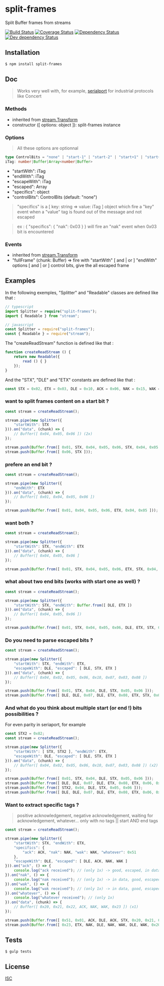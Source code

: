 # split-frames
Split Buffer frames from streams

[![Build Status](https://api.travis-ci.org/Psychopoulet/split-frames.svg?branch=master)](https://travis-ci.org/Psychopoulet/split-frames)
[![Coverage Status](https://coveralls.io/repos/github/Psychopoulet/split-frames/badge.svg?branch=master)](https://coveralls.io/github/Psychopoulet/split-frames)
[![Dependency Status](https://david-dm.org/Psychopoulet/split-frames/status.svg)](https://david-dm.org/Psychopoulet/split-frames)
[![Dev dependency Status](https://david-dm.org/Psychopoulet/split-frames/dev-status.svg)](https://david-dm.org/Psychopoulet/split-frames?type=dev)

## Installation

```bash
$ npm install split-frames
```

## Doc

> Works very well with, for example, [serialport](https://www.npmjs.com/package/serialport) for industrial protocols like Concert

### Methods

  * inherited from [stream.Transform](https://nodejs.org/api/stream.html#stream_duplex_and_transform_streams)
  * constructor ([ options: object ]): split-frames instance

### Options

> All these options are optionnal

```typescript
type ControlBits = "none" | "start-1" | "start-2" | "start+1" | "start+2" | "end-1" | "end-2" | "end+1" | "end+2";
iTag: number|Buffer|Array<number|Buffer>
```

  * "startWith": iTag
  * "endWith": iTag
  * "escapeWith": iTag
  * "escaped": Array<iTag>
  * "specifics": object
  * "controlBits": ControlBits (default: "none")

> "specifics" is a [ key: string => value: iTag ] object which fire a "key" event when a "value" tag is found out of the message and not escaped

> ex : { "specifics": { "nak": 0x03 } } will fire an "nak" event when 0x03 bit is encountered

### Events

  * inherited from [stream.Transform](https://nodejs.org/api/stream.html#stream_duplex_and_transform_streams)
  * "fullFrame" (chunk: Buffer) => fire with "startWith" [ and | or ] "endWith" options [ and | or ] control bits, give the all escaped frame

## Examples

In the following exemples, "Splitter" and "Readable" classes are defined like that :

```typescript
// typescript
import Splitter = require("split-frames");
import { Readable } from "stream";
```

```javascript
// javascript
const Splitter = require("split-frames");
const { Readable } = require("stream");
```

The "createReadStream" function is defined like that :

```javascript
function createReadStream () {
	return new Readable({
		read () { }
	});
}
```

And the "STX", "DLE" and "ETX" constants are defined like that :

```javascript
const STX = 0x02, ETX = 0x03, DLE = 0x10, ACK = 0x06, NAK = 0x15, WAK = 0x13;
```

### want to split frames content on a start bit ?

```javascript
const stream = createReadStream();

stream.pipe(new Splitter({
	"startWith": STX
})).on("data", (chunk) => {
	// Buffer([ 0x04, 0x05, 0x06 ]) (2x)
});

stream.push(Buffer.from([ 0x01, STX, 0x04, 0x05, 0x06, STX, 0x04, 0x05 ]));
stream.push(Buffer.from([ 0x06, STX ]));
```

### prefere an end bit ?

```javascript
const stream = createReadStream();

stream.pipe(new Splitter({
	"endWith": ETX
})).on("data", (chunk) => {
	// Buffer([ 0x01, 0x04, 0x05, 0x06 ])
});

stream.push(Buffer.from([ 0x01, 0x04, 0x05, 0x06, ETX, 0x04, 0x05 ]));
```

### want both ?

```javascript
const stream = createReadStream();

stream.pipe(new Splitter({
	"startWith": STX, "endWith": ETX
})).on("data", (chunk) => {
	// Buffer([ 0x04, 0x05, 0x06 ]
});

stream.push(Buffer.from([ 0x01, STX, 0x04, 0x05, 0x06, ETX, STX, 0x04, 0x05 ]));
```

### what about two end bits (works with start one as well) ?

```javascript
const stream = createReadStream();

stream.pipe(new Splitter({
	"startWith": STX, "endWith": Buffer.from([ DLE, ETX ])
})).on("data", (chunk) => {
	// Buffer([ 0x04, 0x05, 0x06 ])
});

stream.push(Buffer.from([ 0x01, STX, 0x04, 0x05, 0x06, DLE, ETX, STX, 0x04, 0x05 ]));
```

### Do you need to parse escaped bits ?

```javascript
const stream = createReadStream();

stream.pipe(new Splitter({
	"startWith": STX, "endWith": ETX,
	"escapeWith": DLE, "escaped": [ DLE, STX, ETX ]
})).on("data", (chunk) => {
	// Buffer([ 0x04, 0x02, 0x05, 0x06, 0x10, 0x07, 0x03, 0x08 ])
});

stream.push(Buffer.from([ 0x01, STX, 0x04, DLE, STX, 0x05, 0x06 ]));
stream.push(Buffer.from([ DLE, DLE, 0x07, DLE, ETX, 0x08, ETX, STX, 0x04, 0x05 ]));
```

### And what do you think about multiple start (or end !) bits possibilities ?

For even parity in seriaport, for example

```javascript
const STX2 = 0x82;
const stream = createReadStream();

stream.pipe(new Splitter({
	"startWith": [ STX, STX2 ], "endWith": ETX,
	"escapeWith": DLE, "escaped": [ DLE, STX, ETX ]
})).on("data", (chunk) => {
	// Buffer([ 0x04, 0x02, 0x05, 0x06, 0x10, 0x07, 0x03, 0x08 ]) (x2)
});

stream.push(Buffer.from([ 0x01, STX, 0x04, DLE, STX, 0x05, 0x06 ]));
stream.push(Buffer.from([ DLE, DLE, 0x07, DLE, ETX, 0x08, ETX, 0x06, 0x04, 0x05 ]));
stream.push(Buffer.from([ STX2, 0x04, DLE, STX, 0x05, 0x06 ]));
stream.push(Buffer.from([ DLE, DLE, 0x07, DLE, ETX, 0x08, ETX, 0x06, 0x04, 0x05 ]));
```

### Want to extract specific tags ?

> positive acknowledgement, negative acknowledgement, waiting for acknowledgement, whatever...
> only with no tags || start AND end tags

```javascript
const stream = createReadStream();

stream.pipe(new Splitter({
	"startWith": STX, "endWith": ETX,
	"specifics": {
		"ack": ACK, "nak": NAK, "wak": WAK, "whatever": 0x51
	},
	"escapeWith": DLE, "escaped": [ DLE, ACK, NAK, WAK ]
})).on("ack", () => {
	console.log("ack received"); // (only 1x) -> good, escaped, in data
}).on("nak", () => {
	console.log("nak received"); // (only 1x) -> in data, good, escaped
}).on("wak", () => {
	console.log("wak received"); // (only 1x) -> in data, good, escaped
}).on("whatever", () => {
	console.log("whatever received"); // (only 1x)
}).on("data", (chunk) => {
	// Buffer([ 0x20, 0x21, 0x22, ACK, NAK, WAK, 0x23 ]) (x1)
});

stream.push(Buffer.from([ 0x51, 0x01, ACK, DLE, ACK, STX, 0x20, 0x21, 0x22, ACK, NAK, WAK ]));
stream.push(Buffer.from([ 0x23, ETX, NAK, DLE, NAK, WAK, DLE, WAK, 0x20, 0x21 ]));
```

## Tests

```bash
$ gulp tests
```

## License

[ISC](LICENSE)
